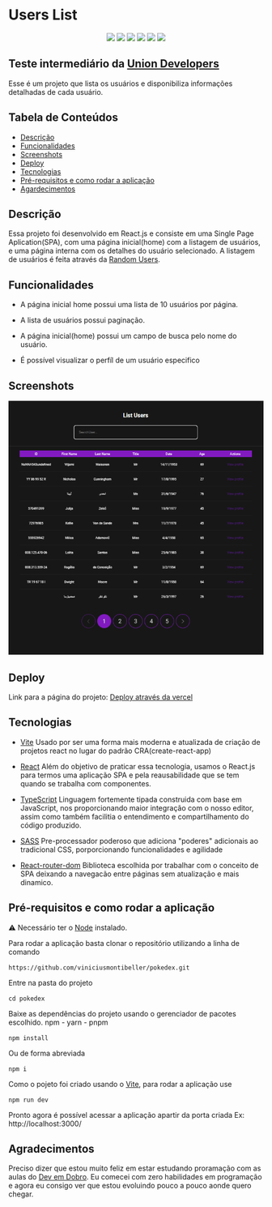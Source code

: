 # Users List &nbsp;

<p align="center">
<a href="https://react.dev/" target="_blank"><img src="https://img.shields.io/badge/React-20232A?style=for-the-badge&logo=react&logoColor=61DAFB" target="_blank"></a>
<a href="https://reactrouter.com/en/main" target="_blank"><img src="https://img.shields.io/badge/React_Router-CA4245?style=for-the-badge&logo=react-router&logoColor=white" target="_blank"></a>
<a href="https://www.typescriptlang.org/" target="_blank"><img src="https://img.shields.io/badge/TypeScript-007ACC?style=for-the-badge&logo=typescript&logoColor=white"/></a>
<a href="https://sass-lang.com/" target="_blank"><img src="https://img.shields.io/badge/Sass-CC6699?style=for-the-badge&logo=sass&logoColor=white"/></a>
<a href="https://vitejs.dev/" target="_blank"><img src="https://img.shields.io/badge/Vite-B73BFE?style=for-the-badge&logo=vite&logoColor=FFD62E"/></a>
<a href="https://vercel.com/" target="_blank"><img src="https://img.shields.io/badge/Vercel-000000?style=for-the-badge&logo=vercel&logoColor=white"/></a>

## Teste intermediário da [Union Developers](https://www.uniondevelopers.com.br/)

Esse é um projeto que lista os usuários e disponibiliza informações detalhadas de cada usuário.

## Tabela de Conteúdos

- [Descrição](#descricao)
- [Funcionalidades](#funcionalidades)
- [Screenshots](#screenshots)
- [Deploy](#deploy)
- [Tecnologias](#tecnologias)
- [Pré-requisitos e como rodar a aplicação](#pre-requisitos-e-como-rodar-a-aplicacao)
- [Agardecimentos](#agradecimentos)

## Descrição

Essa projeto foi desenvolvido em React.js e consiste em uma Single Page Aplication(SPA), com uma página inicial(home) com a listagem de usuários, e uma página interna com os detalhes do usuário selecionado. A listagem de usuários é feita através da [Random Users](https://randomuser.me/).

## Funcionalidades

- A página inicial home possui uma lista de 10 usuários por página.

- A lista de usuários possui paginação.

- A página inicial(home) possui um campo de busca pelo nome do usuário.

- É possível visualizar o perfíl de um usuário especifico

## Screenshots

<img src="./public/users-list.png">

## Deploy

Link para a página do projeto: [Deploy através da vercel](https://pokedex-4pytvwf4h-viniciusmontibeller.vercel.app/)

## Tecnologias

- [Vite](https://vitejs.dev/)
Usado por ser uma forma mais moderna e atualizada de criação de projetos react no lugar do padrão CRA(create-react-app)

- [React](https://react.dev/)
Além do objetivo de praticar essa tecnologia, usamos o React.js para termos uma aplicação SPA e pela reausabilidade que se tem quando se trabalha com componentes.

- [TypeScript](https://www.typescriptlang.org/)
Linguagem fortemente tipada construida com base em JavaScript, nos proporcionando maior integração com o nosso editor, assim como também facilitia o entendimento e compartilhamento do código produzido.

- [SASS](https://sass-lang.com/)
Pre-processador poderoso que adiciona "poderes" adicionais ao tradicional CSS, porporcionando funcionalidades e agilidade

- [React-router-dom](https://reactrouter.com/en/main)
Biblioteca escolhida por trabalhar com o conceito de SPA deixando a navegacão entre páginas sem atualização e mais dinamico.


## Pré-requisitos e como rodar a aplicação

:warning: Necessário ter o [Node](https://nodejs.org/en) instalado.

Para rodar a aplicação basta clonar o repositório utilizando a linha de comando
```
https://github.com/viniciusmontibeller/pokedex.git
```
Entre na pasta do projeto
```
cd pokedex
```
Baixe as dependências do projeto usando o gerenciador de pacotes escolhido. npm - yarn - pnpm
```
npm install  
```
Ou de forma abreviada 
```
npm i
```
Como o pojeto foi criado usando o [Vite](https://vitejs.dev/), para rodar a aplicação use
```
npm run dev
```
Pronto agora é possível acessar a aplicação apartir da porta criada Ex: http://localhost:3000/

## Agradecimentos

Preciso dizer que estou muito feliz em estar estudando proramação com as aulas do [Dev em Dobro](https://github.com/devemdobro). Eu comecei com zero habilidades em programação e agora eu consigo ver que estou evoluindo pouco a pouco aonde quero chegar.